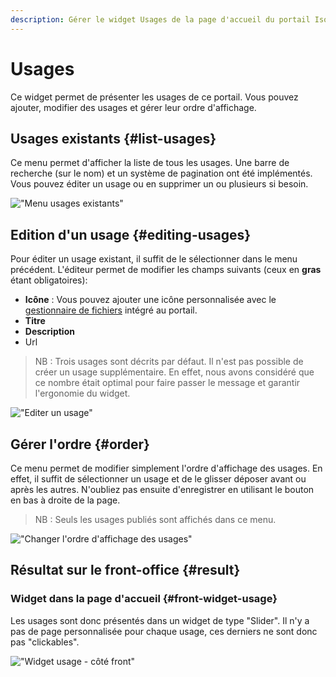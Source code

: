 ```yaml
---
description: Gérer le widget Usages de la page d'accueil du portail Isogeo
---
```

# Usages

Ce widget permet de présenter les usages de ce portail. Vous pouvez ajouter, modifier des usages et gérer leur ordre d'affichage.

## Usages existants {#list-usages}

Ce menu permet d'afficher la liste de tous les usages. Une barre de recherche (sur le nom) et un système de pagination ont été implémentés. Vous pouvez éditer un usage ou en supprimer un ou plusieurs si besoin.

!["Menu usages existants"](/assets/back_list_usage.png)

## Edition d'un usage {#editing-usages}

Pour éditer un usage existant, il suffit de le sélectionner dans le menu précédent. 
L'éditeur permet de modifier les champs suivants (ceux en **gras** étant obligatoires):

* **Icône** : Vous pouvez ajouter une icône personnalisée avec le [gestionnaire de fichiers](/medias/filesmanager.md) intégré au portail.
* **Titre**
* **Description**
* Url

> NB : Trois usages sont décrits par défaut. Il n'est pas possible de créer un usage supplémentaire. En effet, nous avons considéré que ce nombre était optimal pour faire passer le message et garantir l'ergonomie du widget.

!["Editer un usage"](/assets/back_edit_usage.png)

## Gérer l'ordre {#order}

Ce menu permet de modifier simplement l'ordre d'affichage des usages. 
En effet, il suffit de sélectionner un usage et de le glisser déposer avant ou après les autres.
N'oubliez pas ensuite d'enregistrer en utilisant le bouton <i class="ti-save"></i> en bas à droite de la page.

> NB : Seuls les usages publiés sont affichés dans ce menu.

!["Changer l'ordre d'affichage des usages"](/assets/back_order_usage.png)

## Résultat sur le front-office {#result}

### Widget dans la page d'accueil {#front-widget-usage}

Les usages sont donc présentés dans un widget de type "Slider". Il n'y a pas de page personnalisée pour chaque usage, ces derniers ne sont donc pas "clickables".

!["Widget usage - côté front"](/assets/front_widget_usages.png)